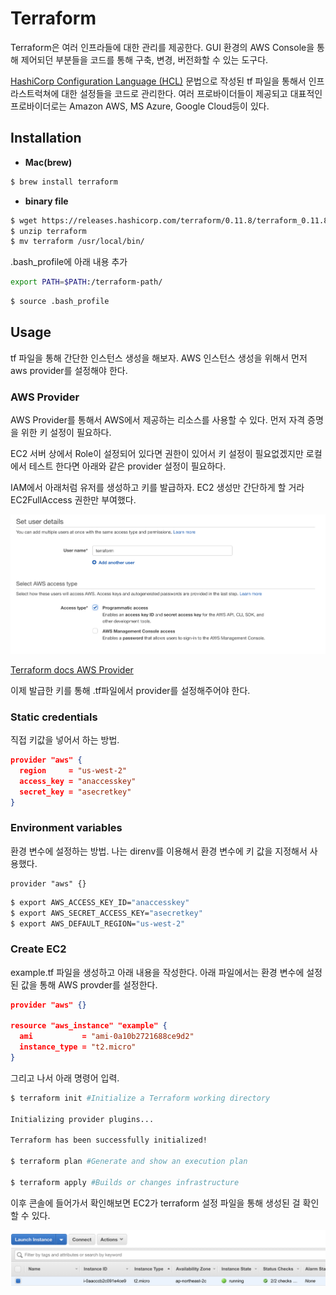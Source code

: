 # Terraform

Terraform은 여러 인프라들에 대한 관리를 제공한다. GUI 환경의 AWS Console을 통해 제어되던 부분들을 코드를 통해 구축, 변경, 버전화할 수 있는 도구다.

[HashiCorp Configuration Language (HCL)](https://github.com/hashicorp/hcl) 문법으로 작성된 tf 파일을 통해서 인프라스트럭쳐에 대한 설정들을 코드로 관리한다. 여러 프로바이더들이 제공되고 대표적인 프로바이더로는 Amazon AWS, MS Azure, Google Cloud등이 있다.

## Installation

- **Mac(brew)**

```bash
$ brew install terraform
```

- **binary file**

```bash
$ wget https://releases.hashicorp.com/terraform/0.11.8/terraform_0.11.8_linux_amd64.zip
$ unzip terraform
$ mv terraform /usr/local/bin/
```

.bash_profile에 아래 내용 추가

```bash
export PATH=$PATH:/terraform-path/
```
```bash
$ source .bash_profile
```

## Usage

tf 파일을 통해 간단한 인스턴스 생성을 해보자. AWS 인스턴스 생성을 위해서 먼저 aws provider를 설정해야 한다.

### AWS Provider

AWS Provider를 통해서 AWS에서 제공하는 리소스를 사용할 수 있다. 먼저 자격 증명을 위한 키 설정이 필요하다.

EC2 서버 상에서 Role이 설정되어 있다면 권한이 있어서 키 설정이 필요없겠지만 로컬에서 테스트 한다면 아래와 같은 provider 설정이 필요하다.

IAM에서 아래처럼 유저를 생성하고 키를 발급하자. EC2 생성만 간단하게 할 거라 EC2FullAccess 권한만 부여했다.

![image-20181009160638494](/images/devops/image-20181009160638494.png)

[Terraform docs AWS Provider ](https://www.terraform.io/docs/providers/aws/index.html)

이제 발급한 키를 통해 .tf파일에서 provider를 설정해주어야 한다.

### Static credentials

직접 키값을 넣어서 하는 방법.

```json
provider "aws" {
  region     = "us-west-2"
  access_key = "anaccesskey"
  secret_key = "asecretkey"
}
```

### Environment variables

환경 변수에 설정하는 방법. 나는 direnv를 이용해서 환경 변수에 키 값을 지정해서 사용했다.

```
provider "aws" {}
```

```bash
$ export AWS_ACCESS_KEY_ID="anaccesskey"
$ export AWS_SECRET_ACCESS_KEY="asecretkey"
$ export AWS_DEFAULT_REGION="us-west-2"
```

### Create EC2

example.tf 파일을 생성하고 아래 내용을 작성한다. 아래 파일에서는 환경 변수에 설정된 값을 통해 AWS provder를 설정한다.

```json
provider "aws" {}

resource "aws_instance" "example" {
  ami           = "ami-0a10b2721688ce9d2"
  instance_type = "t2.micro"
}
```

그리고 나서 아래 명령어 입력.

```bash
$ terraform init #Initialize a Terraform working directory

Initializing provider plugins...

Terraform has been successfully initialized!

$ terraform plan #Generate and show an execution plan

$ terraform apply #Builds or changes infrastructure
```

이후 콘솔에 들어가서 확인해보면 EC2가 terraform 설정 파일을 통해 생성된 걸 확인할 수 있다.

![image-20181009161231083](/images/devops/image-20181009161231083.png)